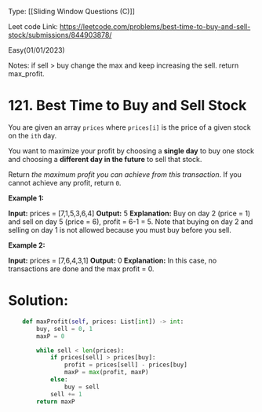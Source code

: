 Type:  [[Sliding Window Questions (C)]]

Leet code Link: https://leetcode.com/problems/best-time-to-buy-and-sell-stock/submissions/844903878/

Easy(01/01/2023)

Notes: if sell > buy change the max and keep increasing the sell. return max_profit.


# 121. Best Time to Buy and Sell Stock

You are given an array `prices` where `prices[i]` is the price of a given stock on the `ith` day.

You want to maximize your profit by choosing a **single day** to buy one stock and choosing a **different day in the future** to sell that stock.

Return _the maximum profit you can achieve from this transaction_. If you cannot achieve any profit, return `0`.

**Example 1:**

**Input:** prices = [7,1,5,3,6,4]
**Output:** 5
**Explanation:** Buy on day 2 (price = 1) and sell on day 5 (price = 6), profit = 6-1 = 5.
Note that buying on day 2 and selling on day 1 is not allowed because you must buy before you sell.

**Example 2:**

**Input:** prices = [7,6,4,3,1]
**Output:** 0
**Explanation:** In this case, no transactions are done and the max profit = 0.


# Solution:

```python
    def maxProfit(self, prices: List[int]) -> int: 
        buy, sell = 0, 1
        maxP = 0

        while sell < len(prices):
            if prices[sell] > prices[buy]:
                profit = prices[sell] - prices[buy]
                maxP = max(profit, maxP)
            else:
                buy = sell
            sell += 1
        return maxP
```